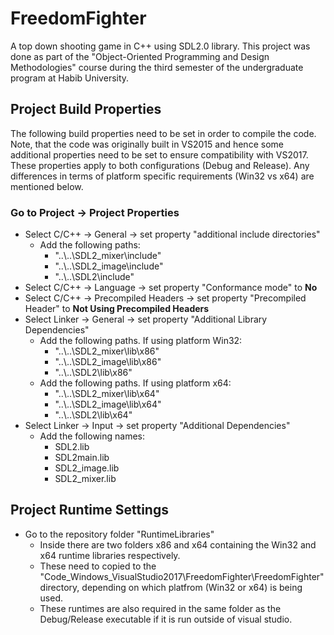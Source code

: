 # FreedomFighter
A top down shooting game in C++ using SDL2.0 library. This project was done as part of the "Object-Oriented Programming and Design Methodologies" course during the third semester of the undergraduate program at Habib University.

## Project Build Properties
The following build properties need to be set in order to compile the code. Note, that the code was originally built in VS2015 and hence some additional properties need to be set to ensure compatibility with VS2017. These properties apply to both configurations (Debug and Release). Any differences in terms of platform specific requirements (Win32 vs x64) are mentioned below.

### Go to Project → Project Properties
* Select C/C++ → General → set property "additional include directories"
  * Add the following paths:
    * "..\\..\\SDL2_mixer\\include"
    * "..\\..\\SDL2_image\\include"
    * "..\\..\\SDL2\\include"
* Select C/C++ → Language → set property "Conformance mode" to **No**
* Select C/C++ → Precompiled Headers → set property "Precompiled Header" to **Not Using Precompiled Headers**
* Select Linker → General → set property "Additional Library Dependencies"
  * Add the following paths. If using platform Win32:
    * "..\\..\\SDL2_mixer\\lib\\x86"
    * "..\\..\\SDL2_image\\lib\\x86"
    * "..\\..\\SDL2\\lib\\x86"
  * Add the following paths. If using platform x64:
    * "..\\..\\SDL2_mixer\\lib\\x64"
    * "..\\..\\SDL2_image\\lib\\x64"
    * "..\\..\\SDL2\\lib\\x64"
* Select Linker → Input → set property "Additional Dependencies"
  * Add the following names:
    * SDL2.lib
    * SDL2main.lib
    * SDL2_image.lib
    * SDL2_mixer.lib

## Project Runtime Settings
* Go to the repository folder "RuntimeLibraries"
  * Inside there are two folders x86 and x64 containing the Win32 and x64 runtime libraries respectively.
  * These need to copied to the "Code_Windows_VisualStudio2017\\FreedomFighter\\FreedomFighter" directory, depending on which platfrom (Win32 or x64) is being used.
  * These runtimes are also required in the same folder as the Debug/Release executable if it is run outside of visual studio.
